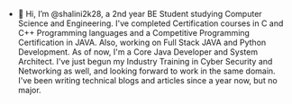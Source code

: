 - 👋 Hi, I’m @shalini2k28, a 2nd year BE Student studying Computer Science and Engineering. I've completed Certification courses in C and C++ Programming languages and a Competitive Programming Certification in JAVA. Also, working on Full Stack JAVA and Python Development. As of now, I'm a Core Java Developer and System Architect. I've just begun my Industry Training in Cyber Security and Networking as well, and looking forward to work in the same domain. I've been writing technical blogs and articles since a year now, but no major.


<!---
shalini2k28/shalini2k28 is a ✨ special ✨ repository because its `README.md` (this file) appears on your GitHub profile.
You can click the Preview link to take a look at your changes.
--->
